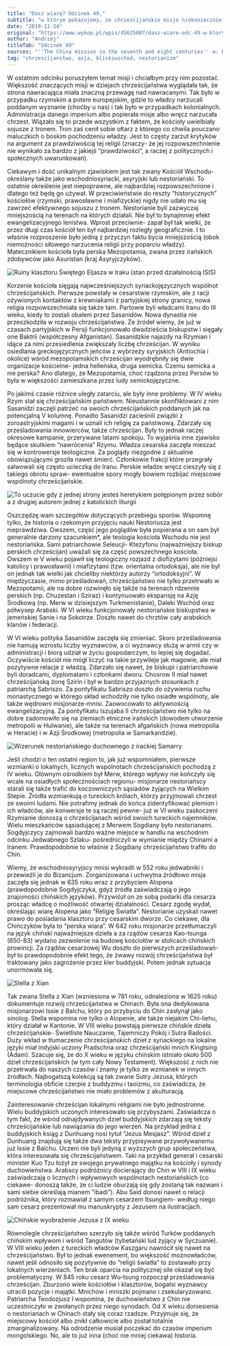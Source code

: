 ```yaml
---
title: "Dasz wiarę? Odcinek 49,"
subtitle: "w którym pokazujemy, że chrześcijańskie misje niekoniecznie muszą opierać się na sile i przymusie."
date: "2019-11-24"
original: "https://www.wykop.pl/wpis/45625007/dasz-wiare-odc-49-w-ktorym-pokazujemy-ze-chrzescij/"
author: "Andrzej"
titleTab: "Odcinek 49"
sources: "''The China mission in the seventh and eight centuries'' w: Baum Wilhelm, Winkler Dietmar W., ''The Church of the East: A concise history''   ''A Refuge of Heretics: Nestorians and Manichaeans on the Silk Road'' w: Foltz, Richard ''Religions of the Silk Road''"
tag: "chrzescijanstwo, azja, bliskiwschod, nestorianizm"
---
```


W ostatnim odcinku poruszyłem temat misji i chciałbym przy nim pozostać. Większość znaczących misji w dziejach chrześcijaństwa wyglądała tak, że strona nawracająca miała znaczną przewagę nad nawracanymi. Tak było w przypadku rzymskim a potem europejskim, gdzie to władcy narzucali poddanym wyznanie (choćby u nas) i tak było w przypadkach kolonialnych. Administracja danego imperium albo popierała misje albo wręcz narzucała chrzest. Wiązało się to przede wszystkim z faktem, że kościoły uwielbiały sojusze z tronem. Tron zaś cenił sobie ołtarz z którego co chwila pouczano maluczkich o boskim pochodzeniu władzy. Jest to częsty zarzut krytyków na argument za prawdziwością tej religii (znaczy- że jej rozpowszechnienie nie wynikało za bardzo z jakiejś “prawdziwości”, a raczej z politycznych i społecznych uwarunkowań).

Ciekawym i dość unikalnym zjawiskiem jest tak zwany Kościół Wschodu- określany także jako wschodniosyriacki, asyryjski lub nestoriański. To ostatnie określenie jest niepoprawne, ale najbardziej rozpowszechnione i dlatego też będę go używał. W przeciwieństwie do reszty “historycznych” kościołów (rzymski, prawosławne i miafizyckie) nigdy nie udało mu się zawrzeć efektywnego sojuszu z tronem. Nestorianie byli zazwyczaj mniejszością na terenach na których działali. Nie był to bynajmniej efekt ewangelizacyjnego lenistwa. Wprost przeciwnie- zapał był tak wielki, że przez długi czas kościół ten był najbardziej rozległy geograficznie. I to właśnie rozproszenie było jedną z przyczyn faktu bycia mniejszością (obok niemożności siłowego narzucenia religii przy poparciu władzy). Matecznikiem kościoła była perska Mezopotamia, zwana przez irańskich zdobywców jako Asuristan (kraj Asyryjczyków).

![Ruiny klasztoru Świętego Eljasza w Iraku (stan przed działalnością ISIS)](../images/odc49/elijah_monastery.jpg "Ruiny klasztoru Świętego Eljasza w Iraku (stan przed działalnością ISIS).")

Korzenie kościoła sięgają najwcześniejszych syriackojęzycznych wspólnot chrześcijańskich. Pierwsze powstały w cesarstwie rzymskim, ale z racji ożywionych kontaktów z krewniakami z partyjskiej strony granicy, nowa religia rozpowszechniała się także tam. Partowie byli władcami Iranu do III wieku, kiedy to zostali obaleni przez Sasanidów. Nowa dynastia nie przeszkodziła w rozwoju chrześcijaństwa. Ze źródeł wiemy, że już w czasach partyjskich w Persji funkcjonowało dwadzieścia biskupstw i sięgały one Baktrii (współczesny Afganistan). Sasanidzkie najazdy na Rzymian i idące za nimi przesiedlenia zwiększały liczbę chrześcijan. W wyniku osiedlania greckojęzycznych jeńców z wybrzeży syryjskich (Antiochia i okolice) wśród mezopotamskich chrześcijan wyodrębniły się dwie organizacje kościelne- jedna helleńska, druga semicka. Czemu semicka a nie perska? Ano dlatego, że Mezopotamia, choć rządzona przez Persów to była w większości zamieszkana przez ludy semickojęzyczne.

Po jakimś czasie różnice uległy zatarciu, ale były inne problemy. W IV wieku Rzym stał się chrześcijańskim państwem. Nieustannie skonfliktowani z nim Sasanidzi zaczęli patrzeć na swoich chrześcijańskich poddanych jak na potencjalną V kolumnę. Ponadto Sasanidzi zacieśnili związki z zoroastryjskimi magami i w uznali ich religię za państwową. Zdarzały się prześladowania innowierców, także chrześcijan. Były to jednak raczej okresowe kampanie, przerywane latami spokoju. To wyjaśnia inne zjawisko będące skutkiem “nawrócenia” Rzymu. Władza cesarska zaczęła mieszać się w kontrowersje teologiczne. Za poglądy niezgodne z aktualnie obowiązującymi groziła nawet śmierć. Członkowie frakcji które przegrały salwowali się często ucieczką do Iranu. Perskie władze wręcz cieszyły się z takiego obrotu spraw- ewentualne spory mogły bowiem rozbijać miejscowe wspólnoty chrześcijańskie.

![To uczucie gdy z jednej strony jesteś heretykiem potępionym przez sobór a z drugiej autorem jednej z katolickich liturgii](../images/odc49/nestorius.jpg "To uczucie gdy z jednej strony jesteś heretykiem potępionym przez sobór a z drugiej autorem jednej z katolickich liturgii.")

Oszczędzę wam szczegółów dotyczących przebiegu sporów. Wspomnę tylko, że historia o rzekomym przyjęciu nauki Nestoriusza jest nieprawdziwa. Owszem, część jego poglądów była popierana a on sam był generalnie darzony szacunkiem*, ale teologia kościoła Wschodu nie jest nestoriańska. Sami patriarchowie Seleucji- Ktezyfonu (najważniejszy biskup perskich chrześcijan) uważali się za część powszechnego kościoła. Owszem w V wieku pojawił się teologiczny rozjazd z diofizytami (późniejsi katolicy i prawosławni) i miafizytami (tzw. orientalna ortodoksja), ale nie był on jednak tak wielki jak chcieliby niektórzy autorzy “ortodoksyjni”. W międzyczasie, mimo prześladowań, chrześcijaństwo nie tylko przetrwało w Mezopotamii, ale na dobre rozwinęło się także na terenach rdzennie perskich (np. Chuzestan i Sziraz) i kontynuowało ekspansję na Azję Środkową (np. Merw w dzisiejszym Turkmenistanie), Daleki Wschód oraz półwysep Arabski. W VI wieku funkcjonowały nestoriańskie biskupstwa w jemeńskiej Sanie i na Sokotrze. Doszło nawet do chrztów cały arabskich klanów i federacji.

W VI wieku polityka Sasanidów zaczęła się zmieniać. Skoro prześladowania nie hamują wzrostu liczby wyznawców, a ci wyznawcy służą w armii czy w administracji i biorą udział w życiu gospodarczym, to lepiej się dogadać. Oczywiście kościół nie mógł liczyć na takie przywileje jak magowie, ale miał pozytywne relacje z władzą. Zdarzało się nawet, że biskupi i patriarchowie byli doradcami, dyplomatami i członkami dworu. Chosrow II miał nawet chrześcijańską żonę Szirin i był w bardzo przyjaznych stosunkach z patriarchą Sabriszo. Za pontyfikatu Sabriszo doszło do ożywienia ruchu monastycznego w którego skład wchodziły nie tylko osiadłe wspólnoty, ale także wędrowni misjonarze-mnisi. Zaowocowało to aktywnością ewangelizacyjną. Za pontyfikatu Iszujaba II chrześcijaństwo nie tylko na dobre zadomowiło się na ziemiach etniczne irańskich (dowodem utworzenie metropolii w Hulwanie), ale także na terenach afgańskich (nowa metropolia w Heracie) i w Azji Środkowej (metropolia w Samarkandzie).

![Wizerunek nestoriańskiego duchownego z irackiej Samarry](../images/odc49/samara_priest.jpg "Wizerunek nestoriańskiego duchownego z irackiej Samarry.")

Jeśli chodzi o ten ostatni region to, jak już wspomniałem, pierwsze wzmianki o lokalnych, licznych wspólnotach chrześcijańskich pochodzą z IV wieku. Głównym ośrodkiem był Merw, którego wpływy nie kończyły się wcale na osiadłych społecznościach regionu- misjonarze nestoriańscy starali się także trafić do koczowniczych sąsiadów żyjących na Wielkim Stepie. Źródła wzmiankują o tureckich królach, którzy przyjmowali chrzest ze swoimi ludami. Nie potrafimy jednak do końca zidentyfikować plemion i ich władców, ale konwersje te są raczej pewne- już w VI wieku zaskoczeni Rzymianie donoszą o chrześcijanach wśród swoich tureckich najemników. Wielu mieszkańców sąsiadującej z Merwem Sogdiany było nestorianami. Sogdyjczycy zajmowali bardzo ważne miejsce w handlu na wschodnim odcinku Jedwabnego Szlaku- pośredniczyli w wymianie między Chinami a Iranem. Prawdopodobnie to właśnie z Sogdiany chrześcijaństwo trafiło do Chin.

Wiemy, że wschodniosyryjscy mnisi wykradli w 552 roku jedwabniki i przewieźli je do Bizancjum. Zorganizowana i uchwytna źródłowo misja zaczęła się jednak w 635 roku wraz z przybyciem Alopena (prawdopodobnie Sogdyjczyka, gdyż źródła zaświadczają o jego znajomości chińskich języków). Przywiózł on ze sobą podarki dla cesarza prosząc władcę o możliwość otwartej działalności. Cesarz zgodę wydał, określając wiarę Alopena jako “Religię Światła”. Nestorianie uzyskali nawet prawo do posiadania klasztoru przy cesarskim dworze. Co ciekawe, dla Chińczyków była to “perska wiara”. W 642 roku misjonarze przetłumaczyli na język chiński najważniejsze dzieła a za rządów cesarza Kao-tsunga (650-83) wydano zezwolenie na budowę kościołów w stolicach chińskich prowincji. Za rządów cesarzowej Wu doszło do pierwszych prześladowań- był to prawdopodobnie efekt tego, że żwawy rozwój chrześcijaństwa był traktowany jako zagrożenie przez kler buddyjski. Potem jednak sytuacja unormowała się.

![Stella z Xian](../images/odc49/stele_xian.jpg "Stella z Xian.")

Tak zwana Stella z Xian (wzniesiona w 781 roku, odnaleziona w 1625 roku) dokumentuje rozwój chrześcijaństwa w Chinach. Była ona dedykowana misjonarzowi Issie z Balchu, który po przybyciu do Chin zasłynął jako sinolog. Stella wspomina nie tylko o Alopenie, ale także niejakim Chi-liehu, który działał w Kantonie. W VIII wieku powstają pierwsze chińskie dzieła chrześcijańskie- Świetliste Nauczanie, Tajemniczy Pokój i Sutra Radości. Duży wkład w tłumaczenie chrześcijańskich dzieł z syriackiego na lokalne języki miał indyjski uczony Pradschna oraz chrześcijański mnich Kingtsing (Adam). Szacuje się, że do X wieku w języku chińskim istniało około 500 dzieł chrześcijańskich (w tym cały Nowy Testament). Większość z nich nie przetrwała do naszych czasów i znamy je tylko ze wzmianek w innych źródłach. Najbogatszą kolekcją są tak zwane Sutry Jezusa, których terminologia obficie czerpie z buddyzmu i taoizmu, co zaświadcza, że miejscowe chrześcijaństwo nie miało problemów z akulturacją.

Zainteresowanie chrześcijan lokalnymi religiami nie było jednostronne. Wielu buddyjskich uczonych interesowało się przybyszami. Zaświadcza o tym fakt, że wśród odnajdywanych dzieł buddyjskich zdarzają się teksty chrześcijańskie lub nawiązania do jego wierzeń. Na przykład jedna z buddyjskich ksiąg z Dunhuang nosi tytuł “Jezus Mesjasz”. Wśród dzieł z Dunhuang znajdują się także dwa teksty przypisywane przywoływanemu już Issie z Balchu. Uczeni nie byli jedyną z wyższych grup społeczeństwa, która interesowała się chrześcijaństwem. Taki na przykład generał i cesarski minister Kuo Tzu łożył ze swojego prywatnego majątku na kościoły i synody duchowieństwa. Arabscy podróżnicy docierający do Chin w VIII i IX wieku zaświadczają o licznych i wpływowych wspólnotach nestoriańskich (co ciekawe- donoszą także, że ci ludzie oburzają się gdy zostaną tak nazwani i sami siebie określają mianem “ibadi”). Abu Said donosi nawet o relacji podróżnika, który rozmawiał z samym cesarzem Itsungiem- według niego sam cesarz prezentował mu manuskrypty z Jezusem na ilustracjach.

![Chińskie wyobrażenie Jezusa z IX wieku](../images/odc49/china_jesus.jpg "Chińskie wyobrażenie Jezusa z IX wieku.")

Równolegle chrześcijaństwo szerzyło się także wśród Turków poddanych chińskim wpływom i wśród Tangutów (tybetański lud żyjący w Syczuanie). W VIII wieku jeden z tureckich władców Kaszgaru nawrócił się nawet na chrześcijaństwo. Był to jednak ewenement, bo większość możnowładców, nawet jeśli odnosiło się pozytywnie do “religii światła” to zostawało przy lokalnych wierzeniach. Ten brak oparcia na politycznej sile okazał się być problematyczny. W 845 roku cesarz Wu-tsung rozpoczął prześladowania chrześcijan. Zburzono wiele kościołów i klasztorów, bogatsi wyznawcy utracili pozycje i majątki. Mnichów i mniszki pojmano i zsekularyzowano. Patriarcha Teodozjusz I wspomina, że duchowieństwo z Chin nie uczestniczyło w zwołanych przez niego synodach. Od X wieku doniesienia o nestorianach w Chinach stały się coraz rzadsze. Przyjmuje się, że miejscowy kościół albo znikł całkowicie albo został totalnie zmarginalizowany. Na odrodzenie musiał poczekać do czasów imperium mongolskiego. No, ale to już inna (choć nie mniej ciekawa) historia.
